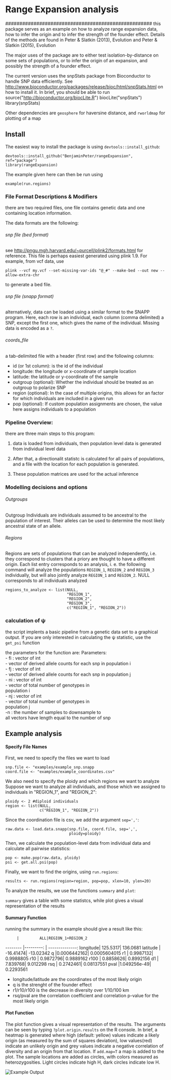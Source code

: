 # Range Expansion analysis
####################################################
this package serves as an example on how to analyze
range expansion data, how to infer the origin and 
to infer the strength of the founder effect. Details
of the methods are found in Peter & Slatkin (2013), Evolution
and Peter & Slatkin (2015), Evolution

The major uses of the package are to either test
isolation-by-distance on some sets of populations, or
to infer the origin of an expansion, and possibly the
strength of a founder effect.

The current version uses the snpStats package from
Bioconductor to handle SNP data efficiently. See
http://www.bioconductor.org/packages/release/bioc/html/snpStats.html
on how to install it. In brief, you should be able to run
    source("http://bioconductor.org/biocLite.R")
    biocLite("snpStats")
    library(snpStats)

Other dependencies are `geosphere` for haversine distance, and 
`rworldmap` for plotting of a map

## Install
The easiest way to install the package is using `devtools::install_github`:

    devtools::install_github("BenjaminPeter/rangeExpansion", ref="package")
    library(rangeExpansion)

The example given here can then be run using

    example(run.regions)
    


### File Format Descriptions & Modifiers
there are two required files, one file contains genetic data and one
containing location information.

 The data formats are the following:
###### snp file (bed format)
see http://pngu.mgh.harvard.edu/~purcell/plink2/formats.html
for reference. This file is perhaps easiest generated using
plink 1.9. For example, from vcf data, use

    plink --vcf my.vcf --set-missing-var-ids "@_#" --make-bed --out new --allow-extra-chr
to generate a bed file.
###### snp file (snapp format)
alternatively, data can be loaded using a similar format to the SNAPP
program. Here, each row is an individual, each column (comma delimited)
a SNP, except the first one, which gives the name of the individual.
Missing data is encoded as a `?`.
###### coords_file 
a tab-delimited file with a header (first row) 
and the following columns:
- id (or 1st column): is the id of the individual
- longitude: the longitude or x-coordinate of sample location
- latitude: the latitude or y-coordinate of the sample
- outgroup (optional): Whether the individual should be treated as an outgroup
to polarize SNP
- region (optional): In the case of multiple origins, this allows for an
factor for which individuals are included in a given run
- pop (optional): If custom population assignments are chosen, the 
value here assigns individuals to a population


### Pipeline Overview:
there are three main steps to this program: 
1. data is loaded from individuals, then population level
 data is generated from individual level data

2. After that, a directionalit statistc is calculated 
 for all pairs of populations, and a file with the 
 location for each population is generated. 

3. These population matrices are used for the actual inference

### Modelling decisions and options

###### Outgroups
Outgroup Individuals are individuals assumed to be ancestral to the population of interest.
Their alleles can be used to determine the most likely ancestral state of an allele.
######    Regions
Regions are sets of populations that can be analyzed independently, i.e. they correspond
to clusters that a priory are thought to have a different origin.
Each list entry corresponds to an analysis, i. e. the following command
will analyze the populations `REGION_1`, `REGION_2` and `REGION_3` individually, but will
also jointly analyze `REGION_1` and `REGION_2`. NULL corresponds to all
individuals analyzed

    regions_to_analyze <- list(NULL,
                               "REGION_1", 
                               "REGION_2", 
                               "REGION_3", 
                               c("REGION_1", "REGION_2"))

### calculation of ψ 
 
the script implents a basic pipeline from a genetic data
set to a graphical output. If you are only interested in
calculating the ψ statistic, use the `get_psi` function

the parameters for the function are:
    Parameters:                                        
        - fi : vector of int                           
             - vector of derived allele counts for each 
               snp in population i                    
        - fj : vector of int                           
             - vector of derived allele counts for each 
               snp in population j                    
        - ni : vector of int                           
             - vector of total number of genotypes in   
               population i                           
        - nj : vector of int                           
             - vector of total number of genotypes in   
               population j                           
         -n : the number of samples to downsample to    
all vectors have length equal to the number of snp

## Example analysis
#### Specify File Names
First, we need to specify the files we want to load

    snp.file <- "examples/example_snp.snapp
    coord.file <- "examples/example_coordinates.csv" 

We also need to specify the ploidy and which regions we want to analyze
Suppose we want to analyze all individuals, and those which we assigned
to individuals in "REGION_1", and "REGION_2":

    ploidy <- 2 #diploid individuals
    region <- list(NULL, 
                   c("REGION_1", "REGION_2"))

Since the coordination file is csv, we add the argument `sep=','`:

    raw.data <- load.data.snapp(snp.file, coord.file, sep=',', 
                                ploidy=ploidy)

Then, we calculate the population-level data from individual data
and calculate all pairwise statistics:

    pop <- make.pop(raw.data, ploidy)
    psi <- get.all.psi(pop)

Finally, we want to find the origins, using `run.regions`:

    results <- run.regions(region=region, pop=pop, xlen=10, ylen=20)

To analyze the results, we use the functions `summary` and `plot`:

`summary` gives a table with some statistcs, while plot gives a visual
representation of the results

#### Summary Function

running the summary in the example should give a result like this:

         |         ALL|REGION_1+REGION_2
-------- |---------:  | --------------:
longitude|    125.5317|         136.0681
latitude |   -16.41474|        -13.02342
q        |0.0006442162|     0.0005604015
r1       |   0.9987132|        0.9988805
r10      |   0.9872796|        0.9889162
r100     |   0.8858626|        0.8992156
d1       |    7.839768|         9.012298
rsq      |   0.2742461|       0.08137551
pval     |1.049256e-49|        0.2293561

- longitude/latitude are the coordinates of the most likely origin
- q is the strenght of the founder effect
- r1/r10/r100 is the decrease in diversity over 1/10/100 km
- rsq/pval are the correlation coefficient and correlation p-value for
the most likely origin

#### Plot Function
The plot function gives a visual representation of the results. The arguments
can be seen by typing `?plot.origin.results` on the R console. In brief,
a heatmap is generated where high (default: yellow) values indicate a likely origin (as measured
by the sum of squares deviation), low values(red) indicate an unlikely origin
and grey values indicate a negative correlation of diversity and an origin from
that location. If `add.map=T` a map is added to the plot. The sample
locations are added as circles, with colors measured as heterozygosities.
Light circles indicate high H, dark circles indicate low H.

![Example Output](examples/example_res.png "Example Output")


